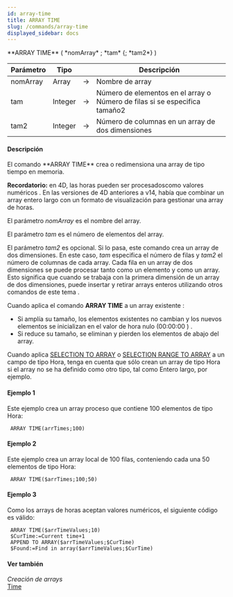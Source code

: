 ```yaml
---
id: array-time
title: ARRAY TIME
slug: /commands/array-time
displayed_sidebar: docs
---
```


<!--REF #_command_.ARRAY TIME.Syntax-->**ARRAY TIME** ( *nomArray* ; *tam* {; *tam2*} )<!-- END REF-->
<!--REF #_command_.ARRAY TIME.Params-->
| Parámetro | Tipo |  | Descripción |
| --- | --- | --- | --- |
| nomArray | Array | &srarr; | Nombre de array |
| tam | Integer | &srarr; | Número de elementos en el array o Número de filas si se especifica tamaño2 |
| tam2 | Integer | &srarr; | Número de columnas en un array de dos dimensiones |

<!-- END REF-->

#### Descripción 

<!--REF #_command_.ARRAY TIME.Summary-->El comando **ARRAY TIME** crea o redimensiona una array de tipo tiempo en memoria.<!-- END REF-->

**Recordatorio:** en 4D, las horas pueden ser procesados ​​como valores numéricos . En las versiones de 4D anteriores a v14, había que combinar un array entero largo con un formato de visualización para gestionar una array de horas.  
  
El parámetro *nomArray* es el nombre del array.  
  
El parámetro *tam* es el número de elementos del array.  
  
El parámetro *tam2* es opcional. Si lo pasa, este comando crea un array de dos dimensiones. En este caso, *tam* especifica el número de filas y *tam2* el número de columnas de cada array. Cada fila en un array de dos dimensiones se puede procesar tanto como un elemento y como un array. Esto significa que cuando se trabaja con la primera dimensión de un array de dos dimensiones, puede insertar y retirar arrays enteros utilizando otros comandos de este tema .  
  
Cuando aplica el comando **ARRAY TIME** a un array existente :

* Si amplía su tamaño, los elementos existentes no cambian y los nuevos elementos se inicializan en el valor de hora nulo (00:00:00 ) .
* Si reduce su tamaño, se eliminan y pierden los elementos de abajo del array.

Cuando aplica [SELECTION TO ARRAY](selection-to-array.md) o [SELECTION RANGE TO ARRAY](selection-range-to-array.md) a un campo de tipo Hora, tenga en cuenta que sólo crean un array de tipo Hora si el array no se ha definido como otro tipo, tal como Entero largo, por ejemplo.

#### Ejemplo 1 

Este ejemplo crea un array proceso que contiene 100 elementos de tipo Hora:

```4d
 ARRAY TIME(arrTimes;100)
```

#### Ejemplo 2 

Este ejemplo crea un array local de 100 filas, conteniendo cada una 50 elementos de tipo Hora:

```4d
 ARRAY TIME($arrTimes;100;50)
```

#### Ejemplo 3 

Como los arrays de horas aceptan valores numéricos, el siguiente código es válido:

```4d
 ARRAY TIME($arrTimeValues;10)
 $CurTime:=Current time+1
 APPEND TO ARRAY($arrTimeValues;$CurTime)
 $Found:=Find in array($arrTimeValues;$CurTime)
```

#### Ver también 

*Creación de arrays*  
[Time](time.md)  